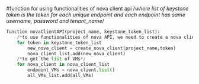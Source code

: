 #function for using functionalities of nova client api
/*where list of keystone token is the token for each unique endpoint and each 
endpoint has same username, password and tenant_name*/
```python
function novaClientAPI(project_name, keystone_token_list):
    /*to use functionalities of nova API, we need to create a nova client first*/
    for token in keystone_token_list
        new_nova_client = create_nova_client(project_name,token)
        nova_client_list.add(new_nova_client)
    /*to get the list of VMs*/
    for nova_client in nova_client_list
        endpoint_VMs = nova_client.list()
        all_VMs_list.add(all_VMs)
```